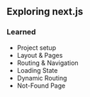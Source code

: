 ## Exploring next.js

### Learned

- Project setup
- Layout & Pages
- Routing & Navigation
- Loading State
- Dynamic Routing
- Not-Found Page
